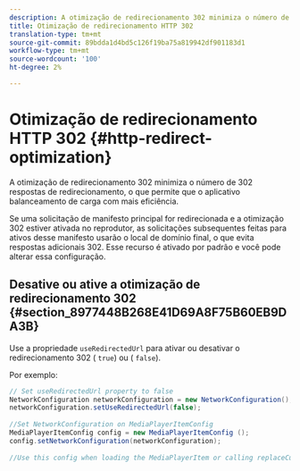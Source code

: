 ```yaml
---
description: A otimização de redirecionamento 302 minimiza o número de 302 respostas de redirecionamento, o que permite que o aplicativo balanceamento de carga com mais eficiência.
title: Otimização de redirecionamento HTTP 302
translation-type: tm+mt
source-git-commit: 89bdda1d4bd5c126f19ba75a819942df901183d1
workflow-type: tm+mt
source-wordcount: '100'
ht-degree: 2%

---
```



# Otimização de redirecionamento HTTP 302 {#http-redirect-optimization}

A otimização de redirecionamento 302 minimiza o número de 302 respostas de redirecionamento, o que permite que o aplicativo balanceamento de carga com mais eficiência.

Se uma solicitação de manifesto principal for redirecionada e a otimização 302 estiver ativada no reprodutor, as solicitações subsequentes feitas para ativos desse manifesto usarão o local de domínio final, o que evita respostas adicionais 302. Esse recurso é ativado por padrão e você pode alterar essa configuração.

## Desative ou ative a otimização de redirecionamento 302 {#section_8977448B268E41D69A8F75B60EB9DA3B}

Use a propriedade `useRedirectedUrl` para ativar ou desativar o redirecionamento 302 ( `true`) ou ( `false`).

<!--<a id="example_888749F70C8A43279D06A29BD68E7E4D"></a>-->

Por exemplo:

```java
// Set useRedirectedUrl property to false 
NetworkConfiguration networkConfiguration = new NetworkConfiguration(); 
networkConfiguration.setUseRedirectedUrl(false); 
 
//Set NetworkConfiguration on MediaPlayerItemConfig 
MediaPlayerItemConfig config = new MediaPlayerItemConfig (); 
config.setNetworkConfiguration(networkConfiguration); 
 
//Use this config when loading the MediaPlayerItem or calling replaceCurrentResource
```

